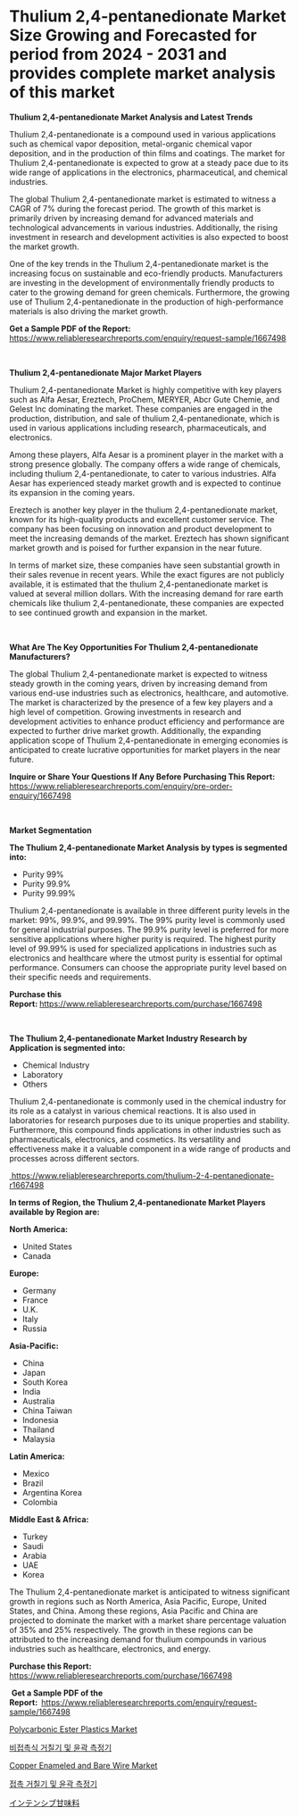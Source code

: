 <p><h1>Thulium 2,4-pentanedionate Market Size Growing and Forecasted for period from 2024 - 2031 and provides complete market analysis of this market</h1></p><p><strong>Thulium 2,4-pentanedionate Market Analysis and Latest Trends</strong></p>
<p><p>Thulium 2,4-pentanedionate is a compound used in various applications such as chemical vapor deposition, metal-organic chemical vapor deposition, and in the production of thin films and coatings. The market for Thulium 2,4-pentanedionate is expected to grow at a steady pace due to its wide range of applications in the electronics, pharmaceutical, and chemical industries.</p><p>The global Thulium 2,4-pentanedionate market is estimated to witness a CAGR of 7% during the forecast period. The growth of this market is primarily driven by increasing demand for advanced materials and technological advancements in various industries. Additionally, the rising investment in research and development activities is also expected to boost the market growth.</p><p>One of the key trends in the Thulium 2,4-pentanedionate market is the increasing focus on sustainable and eco-friendly products. Manufacturers are investing in the development of environmentally friendly products to cater to the growing demand for green chemicals. Furthermore, the growing use of Thulium 2,4-pentanedionate in the production of high-performance materials is also driving the market growth.</p></p>
<p><strong>Get a Sample PDF of the Report:&nbsp;</strong> <a href="https://www.reliableresearchreports.com/enquiry/request-sample/1667498">https://www.reliableresearchreports.com/enquiry/request-sample/1667498</a></p>
<p>&nbsp;</p>
<p><strong>Thulium 2,4-pentanedionate Major Market Players</strong></p>
<p><p>Thulium 2,4-pentanedionate Market is highly competitive with key players such as Alfa Aesar, Ereztech, ProChem, MERYER, Abcr Gute Chemie, and Gelest Inc dominating the market. These companies are engaged in the production, distribution, and sale of thulium 2,4-pentanedionate, which is used in various applications including research, pharmaceuticals, and electronics.</p><p>Among these players, Alfa Aesar is a prominent player in the market with a strong presence globally. The company offers a wide range of chemicals, including thulium 2,4-pentanedionate, to cater to various industries. Alfa Aesar has experienced steady market growth and is expected to continue its expansion in the coming years.</p><p>Ereztech is another key player in the thulium 2,4-pentanedionate market, known for its high-quality products and excellent customer service. The company has been focusing on innovation and product development to meet the increasing demands of the market. Ereztech has shown significant market growth and is poised for further expansion in the near future.</p><p>In terms of market size, these companies have seen substantial growth in their sales revenue in recent years. While the exact figures are not publicly available, it is estimated that the thulium 2,4-pentanedionate market is valued at several million dollars. With the increasing demand for rare earth chemicals like thulium 2,4-pentanedionate, these companies are expected to see continued growth and expansion in the market.</p></p>
<p>&nbsp;</p>
<p><strong>What Are The Key Opportunities For Thulium 2,4-pentanedionate Manufacturers?</strong></p>
<p><p>The global Thulium 2,4-pentanedionate market is expected to witness steady growth in the coming years, driven by increasing demand from various end-use industries such as electronics, healthcare, and automotive. The market is characterized by the presence of a few key players and a high level of competition. Growing investments in research and development activities to enhance product efficiency and performance are expected to further drive market growth. Additionally, the expanding application scope of Thulium 2,4-pentanedionate in emerging economies is anticipated to create lucrative opportunities for market players in the near future.</p></p>
<p><strong>Inquire or Share Your Questions If Any Before Purchasing This Report:</strong> <a href="https://www.reliableresearchreports.com/enquiry/pre-order-enquiry/1667498">https://www.reliableresearchreports.com/enquiry/pre-order-enquiry/1667498</a></p>
<p>&nbsp;</p>
<p><strong>Market Segmentation</strong></p>
<p><strong>The Thulium 2,4-pentanedionate Market Analysis by types is segmented into:</strong></p>
<p><ul><li>Purity 99%</li><li>Purity 99.9%</li><li>Purity 99.99%</li></ul></p>
<p><p>Thulium 2,4-pentanedionate is available in three different purity levels in the market: 99%, 99.9%, and 99.99%. The 99% purity level is commonly used for general industrial purposes. The 99.9% purity level is preferred for more sensitive applications where higher purity is required. The highest purity level of 99.99% is used for specialized applications in industries such as electronics and healthcare where the utmost purity is essential for optimal performance. Consumers can choose the appropriate purity level based on their specific needs and requirements.</p></p>
<p><strong>Purchase this Report:&nbsp;</strong><a href="https://www.reliableresearchreports.com/purchase/1667498">https://www.reliableresearchreports.com/purchase/1667498</a></p>
<p>&nbsp;</p>
<p><strong>The Thulium 2,4-pentanedionate Market Industry Research by Application is segmented into:</strong></p>
<p><ul><li>Chemical Industry</li><li>Laboratory</li><li>Others</li></ul></p>
<p><p>Thulium 2,4-pentanedionate is commonly used in the chemical industry for its role as a catalyst in various chemical reactions. It is also used in laboratories for research purposes due to its unique properties and stability. Furthermore, this compound finds applications in other industries such as pharmaceuticals, electronics, and cosmetics. Its versatility and effectiveness make it a valuable component in a wide range of products and processes across different sectors.</p></p>
<p><a href="https://www.reliableresearchreports.com/thulium-2-4-pentanedionate-r1667498">&nbsp;https://www.reliableresearchreports.com/thulium-2-4-pentanedionate-r1667498</a></p>
<p><strong>In terms of Region, the Thulium 2,4-pentanedionate Market Players available by Region are:</strong></p>
<p>
    <p> <strong> North America: </strong>
        <ul>
            <li>United States</li>
            <li>Canada</li>
        </ul>
        </p> 
    <p> <strong> Europe: </strong>
        <ul>
            <li>Germany</li>
            <li>France</li>
            <li>U.K.</li>
            <li>Italy</li>
            <li>Russia</li>
        </ul>
        </p> 
    <p> <strong> Asia-Pacific: </strong>
        <ul>
            <li>China</li>
            <li>Japan</li>
            <li>South Korea</li>
            <li>India</li>
            <li>Australia</li>
            <li>China Taiwan</li>
            <li>Indonesia</li>
            <li>Thailand</li>
            <li>Malaysia</li>
        </ul>
        </p> 
    <p> <strong> Latin America: </strong>
        <ul>
            <li>Mexico</li>
            <li>Brazil</li>
            <li>Argentina Korea</li>
            <li>Colombia</li>
        </ul>
        </p> 
    <p> <strong> Middle East & Africa: </strong>
        <ul>
            <li>Turkey</li>
            <li>Saudi</li>
            <li>Arabia</li>
            <li>UAE</li>
            <li>Korea</li>
        </ul>
    </p>
    </p>
<p><p>The Thulium 2,4-pentanedionate market is anticipated to witness significant growth in regions such as North America, Asia Pacific, Europe, United States, and China. Among these regions, Asia Pacific and China are projected to dominate the market with a market share percentage valuation of 35% and 25% respectively. The growth in these regions can be attributed to the increasing demand for thulium compounds in various industries such as healthcare, electronics, and energy.</p></p>
<p><strong>Purchase this Report: </strong><a href="https://www.reliableresearchreports.com/purchase/1667498">https://www.reliableresearchreports.com/purchase/1667498</a></p>
<p>&nbsp;<strong>Get a Sample PDF of the Report:&nbsp;&nbsp;</strong><a href="https://www.reliableresearchreports.com/enquiry/request-sample/1667498">https://www.reliableresearchreports.com/enquiry/request-sample/1667498</a></p>
<p><strong></strong></p>
<p><p><a href="https://github.com/ZackaryHalvorson2023/Market-Research-Report-List-1/blob/main/polycarbonic-ester-plastics-market.md">Polycarbonic Ester Plastics Market</a></p><p><a href="https://github.com/tukangkrupk/Market-Research-Report-List-1/blob/main/2317963142166.md">비접촉식 거칠기 및 윤곽 측정기</a></p><p><a href="https://github.com/DeonteStanton2023/Market-Research-Report-List-1/blob/main/copper-enameled-and-bare-wire-market.md">Copper Enameled and Bare Wire Market</a></p><p><a href="https://github.com/mduzzalmduzzal601/Market-Research-Report-List-1/blob/main/8426663142165.md">접촉 거칠기 및 윤곽 측정기</a></p><p><a href="https://github.com/vlcostes/Market-Research-Report-List-2/blob/main/3883547136638.md">インテンシブ甘味料</a></p></p>